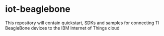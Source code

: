 iot-beaglebone
==============

This repository will contain quickstart, SDKs and samples for connecting TI BeagleBone devices to the IBM Internet of Things cloud
